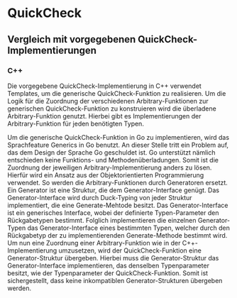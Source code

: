 # QuickCheck
## Vergleich mit vorgegebenen QuickCheck-Implementierungen
### C++
Die vorgegebene QuickCheck-Implementierung in C++ verwendet Templates, um die generische QuickCheck-Funktion zu realisieren. Um die Logik für die Zuordnung der verschiedenen Arbitrary-Funktionen zur generischen QuickCheck-Funktion zu konstruieren wird die überladene Arbitrary-Funktion genutzt. Hierbei gibt es Implementierungen der Arbitrary-Funktion für jeden benötigten Typen.

Um die generische QuickCheck-Funktion in Go zu implementieren, wird das Sprachfeature Generics in Go benutzt. An dieser Stelle tritt ein Problem auf, das dem Design der Sprache Go geschuldet ist. Go unterstützt nämlich entschieden keine Funktions- und Methodenüberladungen. Somit ist die Zuordnung der jeweiligen Arbitrary-Implementierung anders zu lösen. Hierfür wird ein Ansatz aus der Objektorientierten Programmierung verwendet. So werden die Arbitrary-Funktionen durch Generatoren ersetzt. Ein Generator ist eine Struktur, die dem Generator-Interface genügt. Das Generator-Interface wird durch Duck-Typing von jeder Struktur implementiert, die eine Generate-Mehtode besitzt. Das Generator-Interface ist ein generisches Interface, wobei der definierte Typen-Parameter den Rückgabetypen bestimmt. Folglich implementieren die einzelnen Generator-Typen das Generator-Interface eines bestimmten Typen, welcher durch den Rückgabetyp der zu implementierenden Generate-Methode bestimmt wird. Um nun eine Zuordnung einer Arbitrary-Funktion wie in der C++-Implementierung umzusetzen, wird der QuickCheck-Funktion eine Generator-Struktur übergeben. Hierbei muss die Generator-Struktur das Generator-Interface implementieren, das denselben Typenparameter besitzt, wie der Typenparameter der QuickCheck-Funktion. Somit ist sichergestellt, dass keine inkompatiblen Generator-Strukturen übergeben werden.
